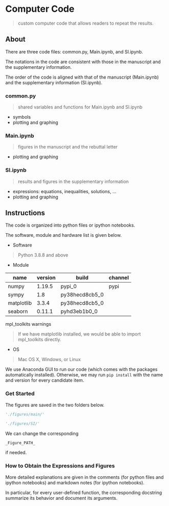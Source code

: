 # Computer Code

> custom computer code that allows readers to repeat the results.

## About

There are three code files: common.py, Main.ipynb, and SI.ipynb.

The notations in the code are consistent with those in the manuscript and the supplementary information.

The order of the code is aligned with that of the manuscript (Main.ipynb) and the supplementary information (SI.ipynb).

### common.py
> shared variables and functions for Main.ipynb and SI.ipynb

* symbols 
* plotting and graphing

### Main.ipynb
> figures in the manuscript and the rebuttal letter

* plotting and graphing


### SI.ipynb
> results and figures in the supplementary information

* expressions: equations, inequalities, solutions, ...
* plotting and graphing

## Instructions

The code is organized into python files or ipython notebooks. 

The software, module and hardware list is given below.

* Software

> Python 3.8.8 and above

* Module

name | version | build | channel 
------------ | ------------- | ------------- | -------------
numpy | 1.19.5 | pypi_0 | pypi
sympy | 1.8 | py38hecd8cb5_0 | 
matplotlib | 3.3.4 | py38hecd8cb5_0 |
seaborn | 0.11.1 | pyhd3eb1b0_0 | 
mpl_toolkits 
warnings 

> If we have matplotlib installed, we would be able to import mpl_toolkits directly.

* OS

> Mac OS X, Windows, or Linux


We use Anaconda GUI to run our code (which comes with the packages automatically installed). Otherwise, we may run `pip install` with the name and version for every candidate item.


### Get Started

The figures are saved in the two folders below.
```python
'./figures/main/'
```
```python
'./figures/SI/'
```

We can change the corresponding 
```python
_Figure_PATH_
```
if needed.

### How to Obtain the Expressions and Figures

More detailed explanations are given in the comments (for python files and ipython notebooks) and markdown notes (for ipython notebooks).

In particular, for every user-defined function, the corresponding docstring summarize its behavior and document its arguments.
